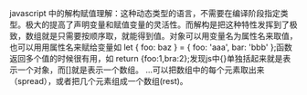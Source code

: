 javascript 中的解构赋值理解：这种动态类型的语言，不需要在编译阶段指定类型。极大的提高了声明变量和赋值变量的灵活性。而解构是把这种特性发挥到了极致，数组就是只需要按顺序取，就能得到值。对象可以用变量名为属性名来取值，也可以用用属性名来赋给变量如 let { foo: baz } = { foo: 'aaa', bar: 'bbb' };函数返回多个值的时候很有用，如 return {foo:1,bra:2};发现js中{}单独括起来就是表示一个对象，而[]就是表示一个数组。
...可以把数组中的每个元素取出来（spread），或者把几个元素组成一个数组(rest)。
